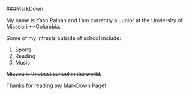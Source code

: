 ###MarkDown

My name is Yash Palhan and I am currently a Junior at the Unviersity of Missouri **Columbia.

Some of my intrests outside of school include: 

1. Sports
2. Reading
3. Music

~~Mizzou is th ebest school in the world.~~


Thanks for reading my MarkDown Page! 
